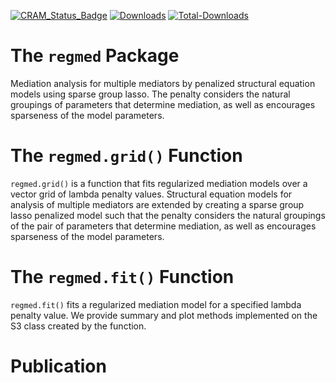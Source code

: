 [![CRAM_Status_Badge](http://www.r-pkg.org/badges/version/regmed)](https://CRAN.R-project.org/package=regmed)
[![Downloads](http://cranlogs.r-pkg.org/badges/regmed)](https://CRAN.R-project.org/package=regmed)
[![Total-Downloads](https://cranlogs.r-pkg.org/badges/grand-total/regmed)](https://CRAN.R-project.org/package=regmed)

# The `regmed` Package
Mediation analysis for multiple mediators by penalized structural equation 
models using sparse group lasso. The penalty considers the natural groupings 
of parameters that determine mediation, as well as encourages sparseness of 
the model parameters. 

# The `regmed.grid()` Function

`regmed.grid()` is a function that fits regularized mediation models over a vector 
grid of lambda penalty values. Structural equation models for analysis of multiple mediators
are extended by creating a sparse group lasso penalized model such that
the penalty considers the natural groupings of the pair of parameters
that determine mediation, as well as encourages sparseness of the model
parameters. 

# The `regmed.fit()` Function

`regmed.fit()`  fits a regularized mediation model for a specified lambda penalty value. We provide summary and plot methods implemented on the S3 class created by the function.


# Publication

